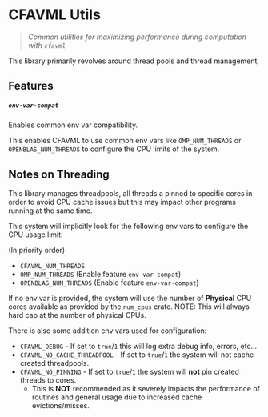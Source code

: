 # CFAVML Utils

> _Common utilities for maximizing performance during computation with `cfavml`_

This library primarily revolves around thread pools and thread management, 

## Features

##### `env-var-compat`
Enables common env var compatibility.

This enables CFAVML to use common env vars like `OMP_NUM_THREADS` or `OPENBLAS_NUM_THREADS`
to configure the CPU limits of the system.

## Notes on Threading

This library manages threadpools, all threads a pinned to specific cores
in order to avoid CPU cache issues but this may impact other programs running at the same time.

This system will implicitly look for the following env vars to configure the CPU usage limit:

(In priority order)

- `CFAVML_NUM_THREADS`
- `OMP_NUM_THREADS`  (Enable feature `env-var-compat`)
- `OPENBLAS_NUM_THREADS`  (Enable feature `env-var-compat`)

If no env var is provided, the system will use the number of **Physical** CPU cores available
as provided by the `num_cpus` crate. NOTE: This will always hard cap at the number of physical CPUs.

There is also some addition env vars used for configuration:

- `CFAVML_DEBUG` - If set to `true`/`1` this will log extra debug info, errors, etc... 
- `CFAVML_NO_CACHE_THREADPOOL` - If set to `true`/`1` the system will not cache created threadpools.
- `CFAVML_NO_PINNING` - If set to `true`/`1` the system will **not** pin created threads to cores.
  * This is **NOT** recommended as it severely impacts the performance of routines and general
    usage due to increased cache evictions/misses.